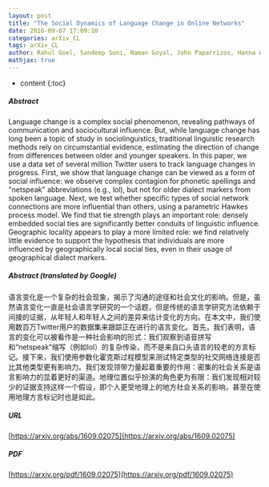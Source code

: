 ```yaml
---
layout: post
title: "The Social Dynamics of Language Change in Online Networks"
date: 2016-09-07 17:09:10
categories: arXiv_CL
tags: arXiv_CL
author: Rahul Goel, Sandeep Soni, Naman Goyal, John Paparrizos, Hanna Wallach, Fernando Diaz, Jacob Eisenstein
mathjax: true
---
```


* content
{:toc}

##### Abstract
Language change is a complex social phenomenon, revealing pathways of communication and sociocultural influence. But, while language change has long been a topic of study in sociolinguistics, traditional linguistic research methods rely on circumstantial evidence, estimating the direction of change from differences between older and younger speakers. In this paper, we use a data set of several million Twitter users to track language changes in progress. First, we show that language change can be viewed as a form of social influence: we observe complex contagion for phonetic spellings and "netspeak" abbreviations (e.g., lol), but not for older dialect markers from spoken language. Next, we test whether specific types of social network connections are more influential than others, using a parametric Hawkes process model. We find that tie strength plays an important role: densely embedded social ties are significantly better conduits of linguistic influence. Geographic locality appears to play a more limited role: we find relatively little evidence to support the hypothesis that individuals are more influenced by geographically local social ties, even in their usage of geographical dialect markers.

##### Abstract (translated by Google)
语言变化是一个复杂的社会现象，揭示了沟通的途径和社会文化的影响。但是，虽然语言变化一直是社会语言学研究的一个话题，但是传统的语言学研究方法依赖于间接的证据，从年轻人和年轻人之间的差异来估计变化的方向。在本文中，我们使用数百万Twitter用户的数据集来跟踪正在进行的语言变化。首先，我们表明，语言的变化可以被看作是一种社会影响的形式：我们观察到语音拼写和“netspeak”缩写（例如lol）的复杂传染，而不是来自口头语言的较老的方言标记。接下来，我们使用参数化霍克斯过程模型来测试特定类型的社交网络连接是否比其他类型更有影响力。我们发现领带力量起着重要的作用：密集的社会关系是语言影响力的显着更好的渠道。地理位置似乎扮演的角色更为有限：我们发现相对较少的证据支持这样一个假设，即个人更受地理上的地方社会关系的影响，甚至在使用地理方言标记时也是如此。

##### URL
[https://arxiv.org/abs/1609.02075](https://arxiv.org/abs/1609.02075)

##### PDF
[https://arxiv.org/pdf/1609.02075](https://arxiv.org/pdf/1609.02075)

